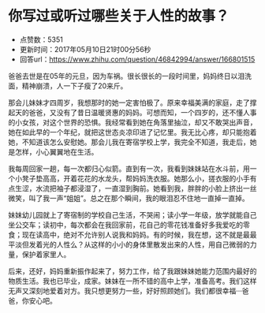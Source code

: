 # 你写过或听过哪些关于人性的故事？
- 点赞数：5351
- 更新时间：2017年05月10日21时00分56秒
- 回答url：https://www.zhihu.com/question/46842994/answer/166801515
<body>
 <p data-pid="294ltKyE">爸爸去世是在05年的元旦，因为车祸。很长很长的一段时间里，妈妈终日以泪洗面，精神崩溃，人一下子瘦了20来斤。</p>
 <p data-pid="qAkeSkln">那会儿妹妹才四周岁，我想那时的她一定害怕极了。原来幸福美满的家庭，走了撑起天的爸爸，又没有了昔日温暖贤惠的妈妈。可想而知，一个四岁的，还不懂人事的小女孩，对这个世界的恐惧。我经常看到她在角落里抽泣，却又不敢哭出声音，她在如此早的一个年纪，就把这世态炎凉印进了记忆里。我无比心疼，却只能抱着她，不知道该怎么安慰她。那会儿我在寄宿学校上学，我完全不知道，我走后，她是怎样，小心翼翼地在生活。</p>
 <p data-pid="V-Wp659d">我每周回家一趟，每一次都归心似箭。直到有一次，我看到妹妹站在水斗前，用一个小凳子垫高高，开着花花的水龙头，帮妈妈洗衣服。她那么小，搓衣服的小手有点生涩，水流把袖子都浸湿了，一直湿到胸前。她看到我，胖胖的小脸上挤出一丝微笑，叫了我一声“姐姐”。总之在那个瞬间，我的眼泪忍不住地一直掉一直掉。</p>
 <p data-pid="sk67NSN8">妹妹幼儿园就上了寄宿制的学校自己生活，不哭闹；读小学一年级，放学就能自己坐公交车；读初中，每次都会在我回家前，花自己的零花钱准备好多我爱吃的零食；现在读高中，绝对不允许别人说我和妈妈。有的时候，我在想，这不就是最最平淡但发着光的人性么？从这样的小小的身体里散发出来的人性，用自己微弱的力量，保护着家里人。</p>
 <p data-pid="cRwzsIME">后来，还好，妈妈重新振作起来了，努力工作，给了我跟妹妹她能力范围内最好的物质生活。我也已毕业，成家。妹妹在一所不错的高中上学，准备高考。我们这样无声又深刻地爱着对方。我只想更努力一些，好好照顾她们。我们都很幸福···爸爸，你安心吧。</p>
</body>